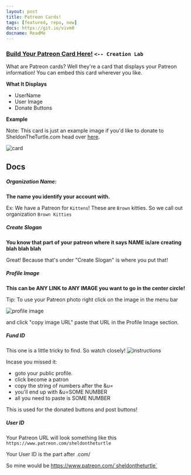 ```yaml
---
layout: post
title: Patreon Cards!
tags: [featured, repo, new]
docs: https://git.io/vivm0
docname: ReadMe
---
```


### [Build Your Patreon Card Here!](https://clarkhacks-labs.github.io/patreon-cards/) `<-- Creation Lab`
What are Patreon cards? Well they're a card that displays your Patreon information! You can embed this card wherever you like.

__What It Displays__

* UserName
* User Image
* Donate Buttons

__Example__

Note: This card is just an example image if you'd like to donate to SheldonTheTurtle.com head over [here](https://www.patreon.com/sheldontheturtle).

![card](https://clarkhacks-labs.github.io/patreon-cards/assets/cardimg.jpg)


## Docs

##### Organization Name:

__The name you identify your account with.__

Ex: We have a Patreon for `Kittens`! These are `Brown` kitties. So we call out organization `Brown Kitties`

##### Create Slogan
__You know that part of your patreon where it says NAME is/are creating blah blah blah__

Great! Because that's under "Create Slogan" is where you put that!

##### Profile Image

__This can be ANY LINK to ANY IMAGE you want to go in the center circle!__

Tip: To use your Patreon photo right click on the image in the menu bar

![profile image](https://clarkhacks-labs.github.io/patreon-cards/assets/menuimage.jpg)

and click "copy image URL" paste that URL in the Profile Image section.

##### Fund ID
This one is a little tricky to find. So watch closely!
![instructions](https://clarkhacks-labs.github.io/patreon-cards/assets/fundid.gif)

 Incase you missed it:
 * goto your public profile.
 * click become a patron
 * copy the string of numbers after the &u=
 * you'll end up with &u=SOME NUMBER
 * all you need to paste is SOME NUMBER

This is used for the donated buttons and post buttons!

##### User ID
Your Patreon URL will look something like this `https://www.patreon.com/sheldontheturtle`

Your User ID is the part after .com/

So mine would be https://www.patreon.com/`sheldontheturtle`
